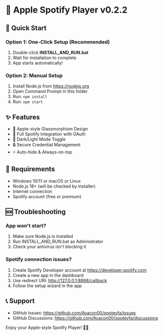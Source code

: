 # 🎵 Apple Spotify Player v0.2.2

## 🚀 Quick Start

### Option 1: One-Click Setup (Recommended)
1. Double-click **INSTALL_AND_RUN.bat**
2. Wait for installation to complete
3. App starts automatically!

### Option 2: Manual Setup
1. Install Node.js from https://nodejs.org
2. Open Command Prompt in this folder
3. Run: `npm install`
4. Run: `npm start`

## ✨ Features
- 🍎 Apple-style Glassmorphism Design
- 🎵 Full Spotify Integration with OAuth
- 🌙 Dark/Light Mode Toggle
- 🔒 Secure Credential Management
- ⚡ Auto-hide & Always-on-top

## 🔧 Requirements
- Windows 10/11 or macOS or Linux
- Node.js 18+ (will be checked by installer)
- Internet connection
- Spotify account (free or premium)

## 🆘 Troubleshooting

### App won't start?
1. Make sure Node.js is installed
2. Run INSTALL_AND_RUN.bat as Administrator
3. Check your antivirus isn't blocking it

### Spotify connection issues?
1. Create Spotify Developer account at https://developer.spotify.com
2. Create a new app in the dashboard
3. Use redirect URI: http://127.0.0.1:8888/callback
4. Follow the setup wizard in the app

## 📞 Support
- GitHub Issues: https://github.com/Avacon00/spoteyfa/issues
- GitHub Discussions: https://github.com/Avacon00/spoteyfa/discussions

Enjoy your Apple-style Spotify Player! 🎵✨
